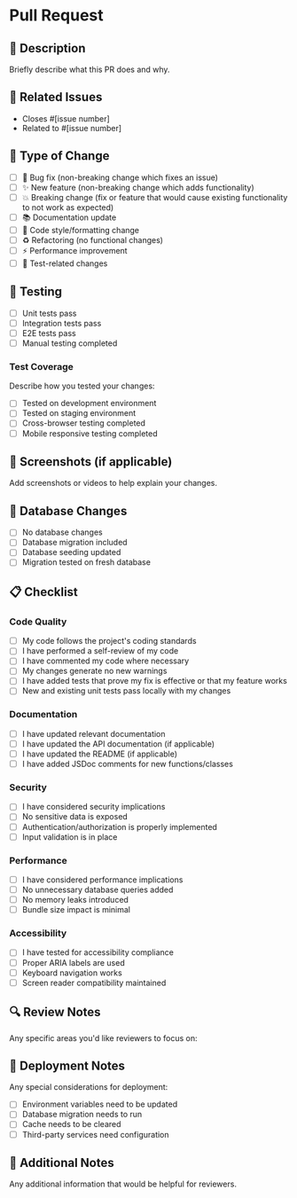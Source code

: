 # Pull Request

## 📝 Description

Briefly describe what this PR does and why.

## 🔗 Related Issues

- Closes #[issue number]
- Related to #[issue number]

## 🚀 Type of Change

- [ ] 🐛 Bug fix (non-breaking change which fixes an issue)
- [ ] ✨ New feature (non-breaking change which adds functionality)
- [ ] 💥 Breaking change (fix or feature that would cause existing functionality
      to not work as expected)
- [ ] 📚 Documentation update
- [ ] 🎨 Code style/formatting change
- [ ] ♻️ Refactoring (no functional changes)
- [ ] ⚡ Performance improvement
- [ ] 🧪 Test-related changes

## 🧪 Testing

- [ ] Unit tests pass
- [ ] Integration tests pass
- [ ] E2E tests pass
- [ ] Manual testing completed

### Test Coverage

Describe how you tested your changes:

- [ ] Tested on development environment
- [ ] Tested on staging environment
- [ ] Cross-browser testing completed
- [ ] Mobile responsive testing completed

## 📸 Screenshots (if applicable)

Add screenshots or videos to help explain your changes.

## 🔄 Database Changes

- [ ] No database changes
- [ ] Database migration included
- [ ] Database seeding updated
- [ ] Migration tested on fresh database

## 📋 Checklist

### Code Quality

- [ ] My code follows the project's coding standards
- [ ] I have performed a self-review of my code
- [ ] I have commented my code where necessary
- [ ] My changes generate no new warnings
- [ ] I have added tests that prove my fix is effective or that my feature works
- [ ] New and existing unit tests pass locally with my changes

### Documentation

- [ ] I have updated relevant documentation
- [ ] I have updated the API documentation (if applicable)
- [ ] I have updated the README (if applicable)
- [ ] I have added JSDoc comments for new functions/classes

### Security

- [ ] I have considered security implications
- [ ] No sensitive data is exposed
- [ ] Authentication/authorization is properly implemented
- [ ] Input validation is in place

### Performance

- [ ] I have considered performance implications
- [ ] No unnecessary database queries added
- [ ] No memory leaks introduced
- [ ] Bundle size impact is minimal

### Accessibility

- [ ] I have tested for accessibility compliance
- [ ] Proper ARIA labels are used
- [ ] Keyboard navigation works
- [ ] Screen reader compatibility maintained

## 🔍 Review Notes

Any specific areas you'd like reviewers to focus on:

## 🚀 Deployment Notes

Any special considerations for deployment:

- [ ] Environment variables need to be updated
- [ ] Database migration needs to run
- [ ] Cache needs to be cleared
- [ ] Third-party services need configuration

## 📝 Additional Notes

Any additional information that would be helpful for reviewers.
